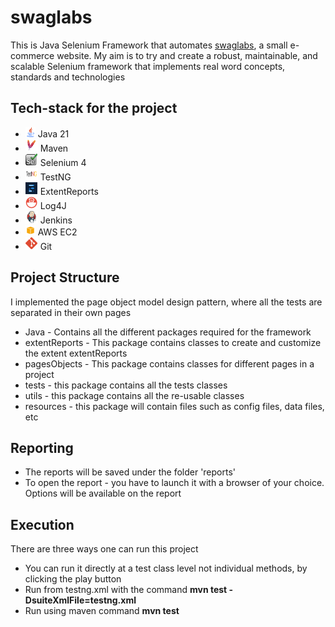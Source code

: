 # swaglabs

This is Java Selenium Framework that automates [swaglabs](https://www.saucedemo.com/v1/index.html), a small e-commerce website. My aim is to try and create a robust, maintainable, and scalable Selenium framework that implements real word concepts, standards and technologies

## Tech-stack for the project

- ![Java 21](./src/main/java/com/saucedemo/icons/java.png) Java 21
- ![Maven](./src/main/java/com/saucedemo/icons/Maven.png) Maven
- ![Selenium 4](./src/main/java/com/saucedemo/icons/Selenium.png) Selenium 4
- ![TestNG](./src/main/java/com/saucedemo/icons/TestNG.png) TestNG
- ![ExtentReports](./src/main/java/com/saucedemo/icons/ExtentReports.png) ExtentReports
- ![Log4J](./src/main/java/com/saucedemo/icons/Log4J.png) Log4J
- ![Jenkins](./src/main/java/com/saucedemo/icons/Jenkins.png) Jenkins
- ![AWS EC2](./src/main/java/com/saucedemo/icons/social.png) AWS EC2
- ![Git-flow](./src/main/java/com/saucedemo/icons/git.png) Git

## Project Structure

I implemented the page object model design pattern, where all the tests are separated in their own pages

- Java - Contains all the different packages required for the framework
- extentReports - This package contains classes to create and customize the extent extentReports
- pagesObjects - This package contains classes for different pages in a project
- tests - this package contains all the tests classes
- utils - this package contains all the re-usable classes
- resources - this package will contain files such as config files, data files, etc

## Reporting

- The reports will be saved under the folder 'reports'
- To open the report - you have to launch it with a browser of your choice. Options will be available on the report

## Execution

There are three ways one can run this project

- You can run it directly at a test class level not individual methods, by clicking the play button
- Run from testng.xml with the command **mvn test -DsuiteXmlFile=testng.xml**
- Run using maven command **mvn test**
